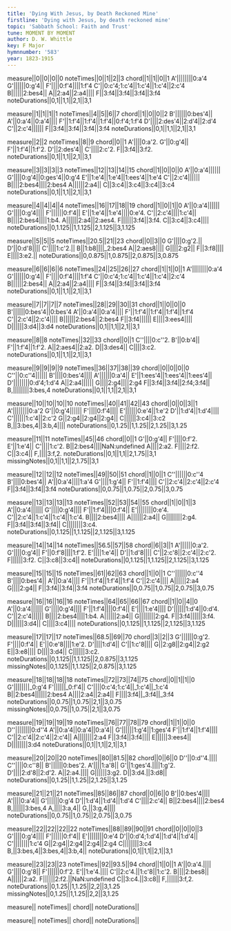 ```yaml
---
title: 'Dying With Jesus, by Death Reckoned Mine'
firstline: 'Dying with Jesus, by death reckoned mine'
topic: 'Sabbath School: Faith and Trust'
tune: MOMENT BY MOMENT
author: D. W. Whittle
key: F Major
hymnnumber: '583'
year: 1823-1915
---
```

measure||0||0||0||0
noteTimes||0||1||2||3
chord||1||1||0||1
A'||||||||0:a'4
G'||||||0:g'4||
F'||||0:f'4||||1:f'4
C'||0:c'4;1:c'4||1:c'4||1:c'4||2:c'4
B||||||2:bes4||
A||2:a4||2:a4||||
F||3:f4||3:f4||3:f4||3:f4
noteDurations||0,1||1,1||2,1||3,1

measure||1||1||1||1
noteTimes||4||5||6||7
chord||1||0||0||2
B'||||||0:bes'4||
A'||0:a'4||0:a'4||||
F'||1:f'4||1:f'4||1:f'4||0:f'4;1:f'4
D'||||2:des'4||2:d'4||2:d'4
C'||2:c'4||||||
F||3:f4||3:f4||3:f4||3:f4
noteDurations||0,1||1,1||2,1||3,1

measure||2||2
noteTimes||8||9
chord||0||1
A'||||0:a'2.
G'||0:g'4||
F'||1:f'4||1:f'2.
D'||2:des'4||
C'||||2:c'2.
F||3:f4||3:f2.
noteDurations||0,1||1,1||2,1||3,1

measure||3||3||3||3
noteTimes||12||13||14||15
chord||1||0||0||0
A'||0:a'4||||||
G'||||0:g'4||0:ges'4||0:g'4
E'||1:e'4||1:e'4||1:ees'4||1:e'4
C'||2:c'4||||||
B||||2:bes4||||2:bes4
A||||||2:a4||
C||3:c4||3:c4||3:c4||3:c4
noteDurations||0,1||1,1||2,1||3,1

measure||4||4||4||4
noteTimes||16||17||18||19
chord||1||0||1||0
A'||0:a'4||||||
G'||||0:g'4||||
F'||||||0:f'4||
E'||1:e'4||1:e'4||||0:e'4.
C'||2:c'4||||1:c'4||
B||||2:bes4||||1:b4.
A||||||2:a4||2:aes4.
F||||||3:f4||3:f4.
C||3:c4||3:c4||||
noteDurations||0,1.125||1,1.125||2,1.125||3,1.125

measure||5||5||5
noteTimes||20.5||21||23
chord||0||3||0
G'||||0:g'2.||
D'||0:d'8||||
C'||||1:c'2.||
B||1:b8||||_2:bes4
A||2:aes8||||
G||||2:g2||
F||3:f8||||
E||||3:e2.||
noteDurations||0,0.875||1,0.875||2,0.875||3,0.875

measure||6||6||6||6
noteTimes||24||25||26||27
chord||1||1||0||1
A'||||||||0:a'4
G'||||||0:g'4||
F'||||0:f'4||||1:f'4
C'||0:c'4;1:c'4||1:c'4||1:c'4||2:c'4
B||||||2:bes4||
A||2:a4||2:a4||||
F||3:f4||3:f4||3:f4||3:f4
noteDurations||0,1||1,1||2,1||3,1

measure||7||7||7||7
noteTimes||28||29||30||31
chord||1||0||0||0
B'||||||0:bes'4||0:bes'4
A'||0:a'4||0:a'4||||
F'||1:f'4||1:f'4||1:f'4||1:f'4
C'||2:c'4||2:c'4||||
B||||||2:bes4||2:bes4
F||3:f4||||||
E||||3:ees4||||
D||||||3:d4||3:d4
noteDurations||0,1||1,1||2,1||3,1

measure||8||8
noteTimes||32||33
chord||0||1
C''||||0:c''2.
B'||0:b'4||
F'||1:f'4||1:f'2.
A||2:aes4||2:a2.
D||3:des4||
C||||3:c2.
noteDurations||0,1||1,1||2,1||3,1

measure||9||9||9||9
noteTimes||36||37||38||39
chord||0||0||0||0
C''||0:c''4||||||
B'||||0:bes'4||||
A'||||||0:a'4||
E'||1:ees'4||1:ees'4||1:ees'4||
D'||||||||0:d'4;1:d'4
A||2:a4||||||
G||||2:g4||||2:g4
F||3:f4||3:f4||2:f4;3:f4||
B,||||||||3:bes,4
noteDurations||0,1||1,1||2,1||3,1

measure||10||10||10||10
noteTimes||40||41||42||43
chord||0||0||3||1
A'||||||||0:a'2
G'||0:g'4||||||
F'||||0:f'4||||
E'||||||0:e'4||1:e'2
D'||1:d'4||1:d'4||||
C'||||||1:c'4||2:c'2
G||2:g4||2:g4||2:g4||
C||||||3:c4||3:c2
B,||3:bes,4||3:b,4||||
noteDurations||0,1.25||1,1.25||2,1.25||3,1.25

measure||11||11
noteTimes||45||46
chord||0||1
G'||0:g'4||
F'||||0:f'2.
E'||1:e'4||
C'||||1:c'2.
B||2:bes4||||NaN:undefined
A||||2:a2.
F||||2:f2.
C||3:c4||
F,||||3:f,2.
noteDurations||0,1||1,1||2,1.75||3,1
missingNotes||0,1||1,1||2,1.75||3,1

measure||12||12||12
noteTimes||49||50||51
chord||1||0||1
C''||||||0:c''4
B'||||0:bes'4||
A'||0:a'4||||1:a'4
G'||||1:g'4||
F'||1:f'4||||
C'||2:c'4||2:c'4||2:c'4
F||3:f4||3:f4||3:f4
noteDurations||0,0.75||1,0.75||2,0.75||3,0.75

measure||13||13||13||13
noteTimes||52||53||54||55
chord||1||0||1||3
A'||0:a'4||||||
G'||||0:g'4||||
F'||1:f'4||||0:f'4||
E'||||||||0:e'4.
C'||2:c'4||1:c'4||1:c'4||1:c'4.
B||||2:bes4||||
A||||||2:a4||
G||||||||2:g4.
F||3:f4||3:f4||3:f4||
C||||||||3:c4.
noteDurations||0,1.125||1,1.125||2,1.125||3,1.125

measure||14||14||14
noteTimes||56.5||57||58
chord||6||3||1
A'||||||0:a'2.
G'||||0:g'4||
F'||0:f'8||||1:f'2.
E'||||1:e'4||
D'||1:d'8||||
C'||2:c'8||2:c'4||2:c'2.
F||||||3:f2.
C||3:c8||3:c4||
noteDurations||0,1.125||1,1.125||2,1.125||3,1.125

measure||15||15||15
noteTimes||61||62||63
chord||1||0||1
C''||||||0:c''4
B'||||0:bes'4||
A'||0:a'4||||
F'||1:f'4||1:f'4||1:f'4
C'||2:c'4||||
A||||||2:a4
G||||2:g4||
F||3:f4||3:f4||3:f4
noteDurations||0,0.75||1,0.75||2,0.75||3,0.75

measure||16||16||16||16
noteTimes||64||65||66||67
chord||1||0||4||0
A'||0:a'4||||||
G'||||0:g'4||||
F'||1:f'4||||0:f'4||
E'||||1:e'4||||
D'||||||1:d'4||0:d'4.
C'||2:c'4||||||
B||||2:bes4||||1:b4.
A||||||2:a4||
G||||||||2:g4.
F||3:f4||||||3:f4.
D||||||3:d4||
C||||3:c4||||
noteDurations||0,1.125||1,1.125||2,1.125||3,1.125

measure||17||17||17
noteTimes||68.5||69||70
chord||3||2||3
G'||||||0:g'2.
F'||||0:f'4||
E'||0:e'8||||1:e'2.
D'||||1:d'4||
C'||1:c'8||||
G||2:g8||2:g4||2:g2
E||3:e8||||
D||||3:d4||
C||||||3:c2.
noteDurations||0,1.125||1,1.125||2,0.875||3,1.125
missingNotes||0,1.125||1,1.125||2,0.875||3,1.125

measure||18||18||18||18
noteTimes||72||73||74||75
chord||0||1||1||0
G'||||||||_0:g'4
F'||||||_0:f'4||
C'||||0:c'4;1:c'4||_1:c'4||_1:c'4
B||2:bes4||||||2:bes4
A||||2:a4||2:a4||
F||||3:f4||_3:f4||_3:f4
noteDurations||0,0.75||1,0.75||2,1||3,0.75
missingNotes||0,0.75||1,0.75||2,1||3,0.75

measure||19||19||19||19
noteTimes||76||77||78||79
chord||1||1||0||0
D''||||||||0:d''4
A'||0:a'4||0:a'4||0:a'4||
G'||||||1:g'4||1:ges'4
F'||1:f'4||1:f'4||||
C'||2:c'4||2:c'4||2:c'4||
A||||||||2:a4
F||3:f4||3:f4||||
E||||||3:ees4||
D||||||||3:d4
noteDurations||0,1||1,1||2,1||3,1

measure||20||20||20
noteTimes||80||81.5||82
chord||0||6||0
D''||0:d''4.||||
C''||||0:c''8||
B'||||||0:bes'2.
A'||||1:a'8||
G'||1:ges'4.||||1:g'2.
D'||||2:d'8||2:d'2.
A||2:a4.||||
G||||||3:g2.
D||3:d4.||3:d8||
noteDurations||0,1.25||1,1.25||2,1.25||3,1.25

measure||21||21||21
noteTimes||85||86||87
chord||0||6||0
B'||0:bes'4||||
A'||||0:a'4||
G'||||||0:g'4
D'||1:d'4||1:d'4||1:d'4
C'||||2:c'4||
B||2:bes4||||2:bes4
B,||||||3:bes,4
A,||||3:a,4||
G,||3:g,4||||
noteDurations||0,0.75||1,0.75||2,0.75||3,0.75

measure||22||22||22||22
noteTimes||88||89||90||91
chord||0||0||0||3
G'||||0:g'4||||
F'||||||0:f'4||
E'||||||||0:e'4
D'||0:d'4;1:d'4||1:d'4||1:d'4||
C'||||||||1:c'4
G||2:g4||2:g4||2:g4||2:g4
C||||||||3:c4
B,||3:bes,4||3:bes,4||3:b,4||
noteDurations||0,1||1,1||2,1||3,1

measure||23||23||23
noteTimes||92||93.5||94
chord||1||0||1
A'||0:a'4.||||
G'||||0:g'8||
F'||||||0:f'2.
E'||1:e'4.||||
C'||2:c'4.||1:c'8||1:c'2.
B||||2:bes8||
A||||||2:a2.
F||||||2:f2.||NaN:undefined
C||3:c4.||3:c8||
F,||||||3:f,2.
noteDurations||0,1.25||1,1.25||2,2||3,1.25
missingNotes||0,1.25||1,1.25||2,2||3,1.25

measure||
noteTimes||
chord||
noteDurations||

measure||
noteTimes||
chord||
noteDurations||

